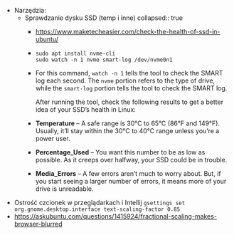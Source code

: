 - Narzędzia:
	- Sprawdzanie dysku SSD (temp i inne)
	  collapsed:: true
		- https://www.maketecheasier.com/check-the-health-of-ssd-in-ubuntu/
		- ```
		  sudo apt install nvme-cli
		  sudo watch -n 1 nvme smart-log /dev/nvme0n1
		  ```
		- For this command, `watch -n 1` tells the tool to check the SMART log each second. The `nvme` portion refers to the type of drive, while the `smart-log` portion tells the tool to check the SMART log.
		  
		  After running the tool, check the following results to get a better idea of your SSD’s health in Linux:
		- **Temperature** – A safe range is 30°C to 65°C (86°F and 149°F). Usually, it’ll stay within the 30°C to 40°C range unless you’re a power user.
		- **Percentage_Used** – You want this number to be as low as possible. As it creeps over halfway, your SSD could be in trouble.
		- **Media_Errors** – A few errors aren’t much to worry 
		  about. But, if you start seeing a larger number of errors, it means more
		  of your drive is unreadable.
- Ostrość czcionek w przeglądarkach i Intellij
  `gsettings set org.gnome.desktop.interface text-scaling-factor 0.85`
- https://askubuntu.com/questions/1415924/fractional-scaling-makes-browser-blurred